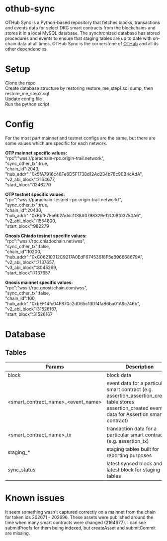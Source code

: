 # othub-sync
OTHub Sync is a Python-based repository that fetches blocks, transactions and events data for select DKG smart contracts from the blockchains and stores it in a local MySQL database. The synchronized database has stored procedures and events to ensure that staging tables are up to date with on-chain data at all times. OTHub Sync is the cornerstone of [OTHub](othub.io) and all its other dependencies.


# Setup
Clone the repo  
Create database structure by restoring restore_me_step1.sql dump, then restore_me_step2.sql  
Update config file  
Run the python script  


# Config
For the most part mainnet and testnet configs are the same, but there are some values which are specific for each network.  
  
**OTP mainnet specific values:**  
   "rpc":"wss://parachain-rpc.origin-trail.network",  
   "sync_other_tx":true,  
   "chain_id":2043,  
   "hub_addr":"0x5fA7916c48Fe6D5F1738d12Ad234b78c90B4cAdA",  
   "v2_abi_block":2164677,  
   "start_block":1346270  

**OTP testnet specific values:**  
   "rpc":"wss://parachain-testnet-rpc.origin-trail.network/",  
   "sync_other_tx":true,  
   "chain_id":20430,  
   "hub_addr":"0xBbfF7Ea6b2Addc1f38A0798329e12C08f03750A6",  
   "v2_abi_block":1554800,  
   "start_block":982279  

**Gnosis Chiado testnet specific values:**  
   "rpc":"wss://rpc.chiadochain.net/wss",  
   "sync_other_tx":false,  
   "chain_id":10200,  
   "hub_addr":"0xC06210312C9217A0EdF67453618F5eB96668679A",  
   "v2_abi_block":7137657,  
   "v3_abi_block":8045269,   
   "start_block":7137657  
   
**Gnosis mainnet specific values:**  
   "rpc":"wss://rpc.gnosischain.com/wss",  
   "sync_other_tx":false,  
   "chain_id":100,  
   "hub_addr":"0xbEF14fc04F870c2dD65c13Df4faB6ba01A9c746b",  
   "v2_abi_block":31526167,  
   "start_block":31526167  

# Database
## Tables
| Params            | Description                                |
|-------------------|-------------------------------------------|
| block              | block data |
| <smart_contract_name>_<event_name>   | event data for a particular smart contract (e.g. assertion_assertion_created table stores assertion_created event data for Assertion smart contract)     |
| <smart_contract_name>_tx           | transaction data for a particular smart contract (e.g. assertion_tx)      |
| staging_*       | staging tables built for reporting purposes                 |
| sync_status            | latest synced block and latest block for staging tables             |


# Known issues
It seem something wasn't captured correctly on a mainnet from the chain for token ids 202671 - 202696. These assets were published around the time when many smart contracts were changed (2164677). I can see submitProofs for them being indexed, but createAsset and submitCommit are missing.

